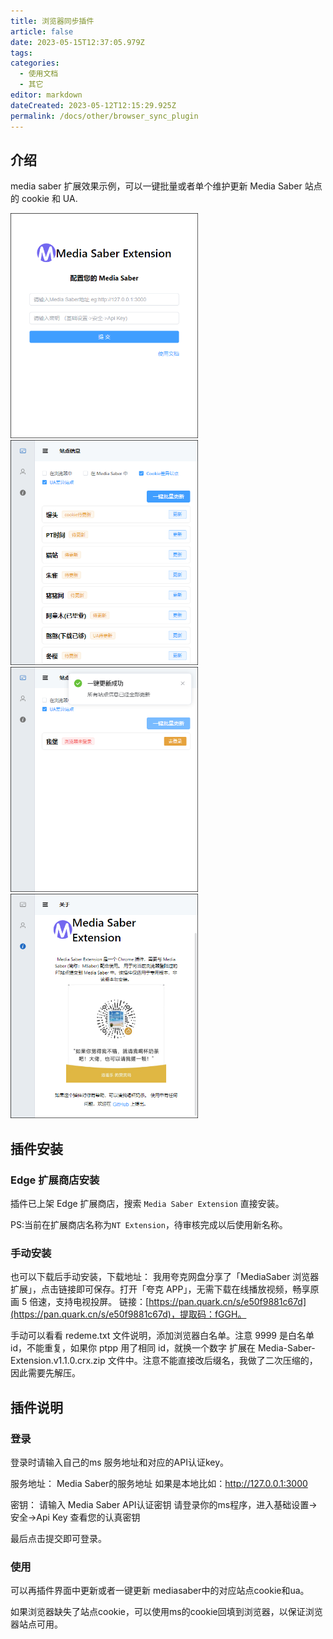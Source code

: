 ```yaml
---
title: 浏览器同步插件
article: false
date: 2023-05-15T12:37:05.979Z
tags:
categories: 
  - 使用文档
  - 其它
editor: markdown
dateCreated: 2023-05-12T12:15:29.925Z
permalink: /docs/other/browser_sync_plugin
---
```


## 介绍

media saber 扩展效果示例，可以一键批量或者单个维护更新  Media Saber  站点的 cookie 和 UA.

<img src="./images/0501.png" alt="0501.png" width="300"/>
<img src="./images/0502.png" alt="0502.png" width="300"/>
<img src="./images/0503.png" alt="0503.png" width="300"/>
<img src="./images/0504.png" alt="0504.png" width="300"/>


## 插件安装

### Edge 扩展商店安装

插件已上架 Edge 扩展商店，搜索 `Media Saber Extension` 直接安装。

PS:当前在扩展商店名称为`NT Extension`，待审核完成以后使用新名称。

### 手动安装

也可以下载后手动安装，下载地址：
我用夸克网盘分享了「MediaSaber 浏览器扩展」，点击链接即可保存。打开「夸克 APP」，无需下载在线播放视频，畅享原画 5 倍速，支持电视投屏。
链接：[https://pan.quark.cn/s/e50f9881c67d](https://pan.quark.cn/s/e50f9881c67d)，提取码：fGGH。

手动可以看看 redeme.txt 文件说明，添加浏览器白名单。注意 9999 是白名单 id，不能重复，如果你 ptpp 用了相同 id，就换一个数字
扩展在 Media-Saber-Extension.v1.1.0.crx.zip 文件中。注意不能直接改后缀名，我做了二次压缩的，因此需要先解压。

## 插件说明

### 登录
登录时请输入自己的ms 服务地址和对应的API认证key。

服务地址：
 Media Saber的服务地址 如果是本地比如：http://127.0.0.1:3000

密钥：
请输入 Media Saber API认证密钥
请登录你的ms程序，进入基础设置->安全->Api Key 查看您的认真密钥

最后点击提交即可登录。

### 使用

可以再插件界面中更新或者一键更新 mediasaber中的对应站点cookie和ua。

如果浏览器缺失了站点cookie，可以使用ms的cookie回填到浏览器，以保证浏览器站点可用。

